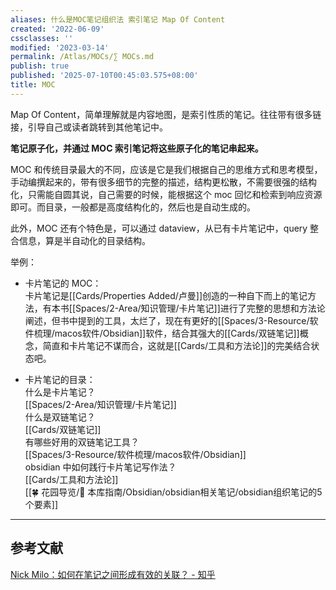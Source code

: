 ```yaml
---
aliases: 什么是MOC笔记组织法 索引笔记 Map Of Content
created: '2022-06-09'
cssclasses: ''
modified: '2023-03-14'
permalink: /Atlas/MOCs/∑ MOCs.md
publish: true
published: '2025-07-10T00:45:03.575+08:00'
title: MOC
---
```

Map Of Content，简单理解就是内容地图，是索引性质的笔记。往往带有很多链接，引导自己或读者跳转到其他笔记中。

**笔记原子化，并通过 MOC 索引笔记将这些原子化的笔记串起来。**

MOC 和传统目录最大的不同，应该是它是我们根据自己的思维方式和思考模型，手动编撰起来的，带有很多细节的完整的描述，结构更松散，不需要很强的结构化，只需能自圆其说，自己需要的时候，能根据这个 moc 回忆和检索到响应资源即可。而目录，一般都是高度结构化的，然后也是自动生成的。

此外，MOC 还有个特色是，可以通过 dataview，从已有卡片笔记中，query 整合信息，算是半自动化的目录结构。

举例：

- 卡片笔记的 MOC：  
	卡片笔记是[[Cards/Properties Added/卢曼]]创造的一种自下而上的笔记方法，有本书[[Spaces/2-Area/知识管理/卡片笔记]]进行了完整的思想和方法论阐述，但书中提到的工具，太烂了，现在有更好的[[Spaces/3-Resource/软件梳理/macos软件/Obsidian]]软件，结合其强大的[[Cards/双链笔记]]概念，简直和卡片笔记不谋而合，这就是[[Cards/工具和方法论]]的完美结合状态吧。
	
- 卡片笔记的目录：  
	什么是卡片笔记？  
[[Spaces/2-Area/知识管理/卡片笔记]]  
	什么是双链笔记？  
[[Cards/双链笔记]]  
	有哪些好用的双链笔记工具？  
[[Spaces/3-Resource/软件梳理/macos软件/Obsidian]]  
	obsidian 中如何践行卡片笔记写作法？  
[[Cards/工具和方法论]]  
[[🍀 花园导览/🧰 本库指南/Obsidian/obsidian相关笔记/obsidian组织笔记的5个要素]]

---

## 参考文献

[Nick Milo：如何在笔记之间形成有效的关联？ - 知乎](https://zhuanlan.zhihu.com/p/373862260?utm_id=0)